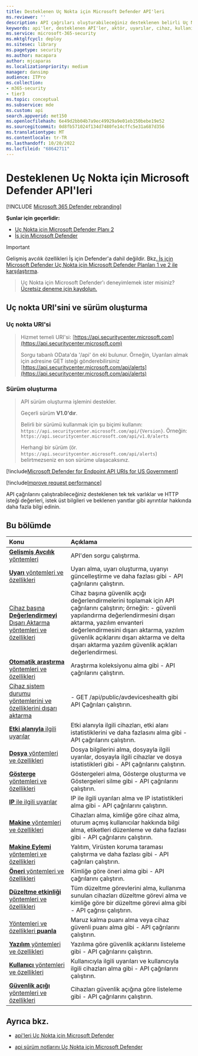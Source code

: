 ```yaml
---
title: Desteklenen Uç Nokta için Microsoft Defender API'leri
ms.reviewer: ''
description: API çağrıları oluşturabileceğiniz desteklenen belirli Uç Nokta için Microsoft Defender varlıkları hakkında bilgi edinin.
keywords: api'ler, desteklenen API'ler, aktör, uyarılar, cihaz, kullanıcı, etki alanı, ip, dosya, gelişmiş sorgular, gelişmiş tehdit avcılığı
ms.service: microsoft-365-security
ms.mktglfcycl: deploy
ms.sitesec: library
ms.pagetype: security
ms.author: macapara
author: mjcaparas
ms.localizationpriority: medium
manager: dansimp
audience: ITPro
ms.collection:
- m365-security
- tier3
ms.topic: conceptual
ms.subservice: mde
ms.custom: api
search.appverid: met150
ms.openlocfilehash: 6e49d2bb04b7a9ec49929a9e01eb150bebe19e52
ms.sourcegitcommit: 0d8fb571024f134d7480fe14cffc5e31a687d356
ms.translationtype: MT
ms.contentlocale: tr-TR
ms.lasthandoff: 10/20/2022
ms.locfileid: "68642711"
---
```

# <a name="supported-microsoft-defender-for-endpoint-apis"></a>Desteklenen Uç Nokta için Microsoft Defender API'leri

[!INCLUDE [Microsoft 365 Defender rebranding](../../includes/microsoft-defender.md)]

**Şunlar için geçerlidir:** 
- [Uç Nokta için Microsoft Defender Planı 2](https://go.microsoft.com/fwlink/?linkid=2154037)
- [İş için Microsoft Defender](../defender-business/index.yml)

> [!IMPORTANT]
> Gelişmiş avcılık özellikleri İş için Defender'a dahil değildir. Bkz[. İş için Microsoft Defender Uç Nokta için Microsoft Defender Planları 1 ve 2 ile karşılaştırma](../defender-business/compare-mdb-m365-plans.md#compare-microsoft-defender-for-business-to-microsoft-defender-for-endpoint-plans-1-and-2).


> Uç Nokta için Microsoft Defender'ı deneyimlemek ister misiniz? [Ücretsiz deneme için kaydolun.](https://signup.microsoft.com/create-account/signup?products=7f379fee-c4f9-4278-b0a1-e4c8c2fcdf7e&ru=https://aka.ms/MDEp2OpenTrial?ocid=docs-wdatp-exposedapis-abovefoldlink)

## <a name="endpoint-uri-and-versioning"></a>Uç nokta URI'sini ve sürüm oluşturma

### <a name="endpoint-uri"></a>Uç nokta URI'si

> Hizmet temeli URI'si: [https://api.securitycenter.microsoft.com](https://api.securitycenter.microsoft.com)
>
> Sorgu tabanlı OData'da '/api' ön eki bulunur. Örneğin, Uyarıları almak için adresine GET isteği gönderebilirsiniz [https://api.securitycenter.microsoft.com/api/alerts](https://api.securitycenter.microsoft.com/api/alerts)

### <a name="versioning"></a>Sürüm oluşturma

> API sürüm oluşturma işlemini destekler.
>
> Geçerli sürüm **V1.0'dır**.
>
> Belirli bir sürümü kullanmak için şu biçimi kullanın: `https://api.securitycenter.microsoft.com/api/{Version}`. Örneğin: `https://api.securitycenter.microsoft.com/api/v1.0/alerts`
>
> Herhangi bir sürüm (ör. `https://api.securitycenter.microsoft.com/api/alerts`) belirtmezseniz en son sürüme ulaşacaksınız.

[!include[Microsoft Defender for Endpoint API URIs for US Government](../../includes/microsoft-defender-api-usgov.md)]

[!include[Improve request performance](../../includes/improve-request-performance.md)]

API çağrılarını çalıştırabileceğiniz desteklenen tek tek varlıklar ve HTTP isteği değerleri, istek üst bilgileri ve beklenen yanıtlar gibi ayrıntılar hakkında daha fazla bilgi edinin.

## <a name="in-this-section"></a>Bu bölümde

Konu | Açıklama
:---|:---
[**Gelişmiş Avcılık** yöntemleri](run-advanced-query-api.md) | API'den sorgu çalıştırma.
[**Uyarı** yöntemleri ve özellikleri](alerts.md) | Uyarı alma, uyarı oluşturma, uyarıyı güncelleştirme ve daha fazlası gibi \- API çağrılarını çalıştırın.
[Cihaz başına **Değerlendirmeyi** Dışarı Aktarma yöntemleri ve özellikleri](get-assessment-methods-properties.md) | Cihaz başına güvenlik açığı değerlendirmelerini toplamak için API çağrılarını çalıştırın; örneğin: \- güvenli yapılandırma değerlendirmesini dışarı aktarma, yazılım envanteri değerlendirmesini dışarı aktarma, yazılım güvenlik açıklarını dışarı aktarma ve delta dışarı aktarma yazılım güvenlik açıkları değerlendirmesi.
[**Otomatik araştırma** yöntemleri ve özellikleri](investigation.md) | Araştırma koleksiyonu alma gibi \- API çağrılarını çalıştırın.
[Cihaz sistem durumu yöntemlerini ve özelliklerini dışarı aktarma](device-health-api-methods-properties.md) | - GET /api/public/avdeviceshealth gibi API Çağrıları çalıştırın.
[**Etki alanıyla** ilgili uyarılar](get-domain-related-alerts.md) | Etki alanıyla ilgili cihazları, etki alanı istatistiklerini ve daha fazlasını alma gibi \- API çağrılarını çalıştırın.
[**Dosya** yöntemleri ve özellikleri](files.md) | Dosya bilgilerini alma, dosyayla ilgili uyarılar, dosyayla ilgili cihazlar ve dosya istatistikleri gibi \- API çağrılarını çalıştırın.
[**Gösterge** yöntemleri ve özellikleri](ti-indicator.md) | Göstergeleri alma, Gösterge oluşturma ve Göstergeleri silme gibi \- API çağrılarını çalıştırın.
[**IP** ile ilgili uyarılar](get-ip-related-alerts.md) | IP ile ilgili uyarıları alma ve IP istatistikleri alma gibi \- API çağrılarını çalıştırın.
[**Makine** yöntemleri ve özellikleri](machine.md) | Cihazları alma, kimliğe göre cihaz alma, oturum açmış kullanıcılar hakkında bilgi alma, etiketleri düzenleme ve daha fazlası gibi \- API çağrılarını çalıştırın.
[**Makine Eylemi** yöntemleri ve özellikleri](machineaction.md) | Yalıtım, Virüsten koruma taraması çalıştırma ve daha fazlası gibi \- API çağrıları çalıştırın.
[**Öneri** yöntemleri ve özellikleri](recommendation.md) | Kimliğe göre öneri alma gibi \- API çağrılarını çalıştırın.
[**Düzeltme etkinliği** yöntemleri ve özellikleri](get-remediation-methods-properties.md) | Tüm düzeltme görevlerini alma, kullanıma sunulan cihazları düzeltme görevi alma ve kimliğe göre bir düzeltme görevi alma gibi \- API çağrısı çalıştırın.
[Yöntemleri ve özellikleri **puanla**](score.md) | Maruz kalma puanı alma veya cihaz güvenli puanı alma gibi \- API çağrılarını çalıştırın.
[**Yazılım** yöntemleri ve özellikleri](software.md) | Yazılıma göre güvenlik açıklarını listeleme gibi \- API çağrılarını çalıştırın.
[**Kullanıcı** yöntemleri ve özellikleri](user.md) | Kullanıcıyla ilgili uyarıları ve kullanıcıyla ilgili cihazları alma gibi \- API çağrılarını çalıştırın.
[**Güvenlik açığı** yöntemleri ve özellikleri](vulnerability.md) | Cihazları güvenlik açığına göre listeleme gibi \- API çağrılarını çalıştırın.

## <a name="see-also"></a>Ayrıca bkz.

- [api'leri Uç Nokta için Microsoft Defender](apis-intro.md)

- [api sürüm notlarını Uç Nokta için Microsoft Defender](api-release-notes.md)
